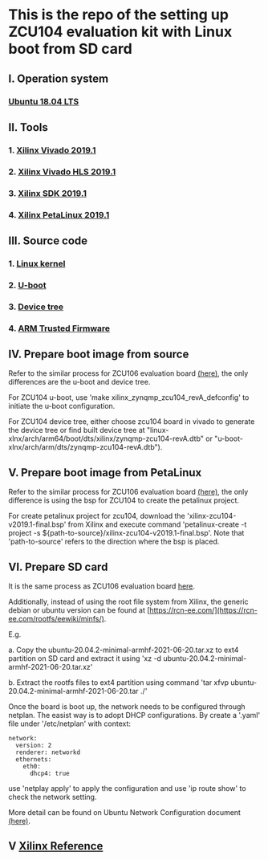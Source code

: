 # This is the repo of the setting up ZCU104 evaluation kit with Linux boot from SD card

## I. Operation system

### [Ubuntu 18.04 LTS](http://releases.ubuntu.com/18.04/)

## II. Tools

### 1. [Xilinx Vivado 2019.1](https://www.xilinx.com/support/download.html)

### 2. [Xilinx Vivado HLS 2019.1](https://www.xilinx.com/support/download.html)

### 3. [Xilinx SDK 2019.1](https://www.xilinx.com/support/download/index.html/content/xilinx/en/downloadNav/embedded-design-tools.html)

### 4. [Xilinx PetaLinux 2019.1](https://www.xilinx.com/support/download/index.html/content/xilinx/en/downloadNav/embedded-design-tools.html)

## III. Source code

### 1. [Linux kernel](https://github.com/Xilinx/linux-xlnx)

### 2. [U-boot](https://github.com/Xilinx/u-boot-xlnx)

### 3. [Device tree](https://github.com/Xilinx/device-tree-xlnx.git)

### 4. [ARM Trusted Firmware](https://github.com/Xilinx/arm-trusted-firmware.git)

## IV. Prepare boot image from source

Refer to the similar process for ZCU106 evaluation board [(here)](https://github.com/wincle626/ZCU106_Setup/blob/master/docs/imagefromsource.md), the only differences are the u-boot and device tree.

For ZCU104 u-boot, use 'make xilinx_zynqmp_zcu104_revA_defconfig' to initiate the u-boot configuration. 

For ZCU104 device tree, either choose zcu104 board in vivado to generate the device tree or find built device tree at "linux-xlnx/arch/arm64/boot/dts/xilinx/zynqmp-zcu104-revA.dtb" or "u-boot-xlnx/arch/arm/dts/zynqmp-zcu104-revA.dtb"). 

## V. Prepare boot image from PetaLinux

Refer to the similar process for ZCU106 evaluation board [(here)](https://github.com/wincle626/ZCU106_Setup/blob/master/docs/imagefrompetalinux.md), the only difference is using the bsp for ZCU104 to create the petalinux project. 

For create petalinux project for zcu104, download the 'xilinx-zcu104-v2019.1-final.bsp' from Xilinx and execute command 'petalinux-create -t project -s ${path-to-source}/xilinx-zcu104-v2019.1-final.bsp'. Note that 'path-to-source' refers to the direction where the bsp is placed. 

## VI. Prepare SD card

It is the same process as ZCU106 evaluation board [here](https://github.com/wincle626/ZCU106_Setup/blob/master/docs/bootfromsdcard.md).

Additionally, instead of using the root file system from Xilinx, the generic debian or ubuntu version can be found at [https://rcn-ee.com/](https://rcn-ee.com/rootfs/eewiki/minfs/). 

E.g. 

a. Copy the ubuntu-20.04.2-minimal-armhf-2021-06-20.tar.xz to ext4 partition on SD card and extract it using 'xz -d ubuntu-20.04.2-minimal-armhf-2021-06-20.tar.xz'

b. Extract the rootfs files to ext4 partition using command 'tar xfvp ubuntu-20.04.2-minimal-armhf-2021-06-20.tar ./'

Once the board is boot up, the network needs to be configured through netplan. The easist way is to adopt DHCP configurations. By create a '.yaml' file under '/etc/netplan' with context:

```
network:
  version: 2
  renderer: networkd
  ethernets:
    eth0:
      dhcp4: true
```
use 'netplay apply' to apply the configuration and use 'ip route show' to check the network setting. 

More detail can be found on Ubuntu Network Configuration document [(here)](https://ubuntu.com/server/docs/network-configuration).

## V [Xilinx Reference](https://xilinx-wiki.atlassian.net/wiki/spaces/A/overview)
